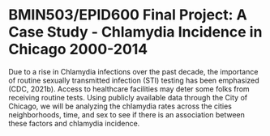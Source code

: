 # BMIN503/EPID600 Final Project: A Case Study - Chlamydia Incidence in Chicago 2000-2014

Due to a rise in Chlamydia infections over the past decade, the importance of routine sexually transmitted infection (STI) testing has been emphasized (CDC, 2021b). Access to healthcare facilities may deter some folks from receiving routine tests. Using publicly available data through the City of Chicago, we will be analyzing the chlamydia rates across the cities neighborhoods, time, and sex to see if there is an association between these factors and chlamydia incidence.

<!-- Links -->
[forking]: https://guides.github.com/activities/forking/

